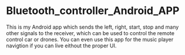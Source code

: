 # Bluetooth_controller_Android_APP
This is my Android app which sends the left, right, start, stop and many other signals to the receiver, which can be used to control the remote control car or drones. You can even use this app for the music player navigtion if you can live eithout the proper UI. 
